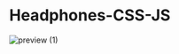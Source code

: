 # Headphones-CSS-JS
![preview (1)](https://user-images.githubusercontent.com/97398836/158061049-b7a21449-8c6b-4eb2-8331-bdf65046ff79.png)
